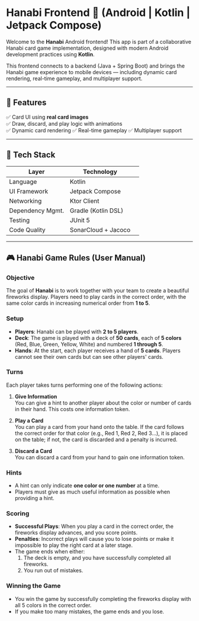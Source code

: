 # Hanabi Frontend 🎴 (Android | Kotlin | Jetpack Compose)

Welcome to the **Hanabi** Android frontend! This app is part of a collaborative Hanabi card game implementation, designed with modern Android development practices using **Kotlin**.

This frontend connects to a backend (Java + Spring Boot) and brings the Hanabi game experience to mobile devices — including dynamic card rendering, real-time gameplay, and multiplayer support.
  
---  
## 📱 Features

✅ Card UI using **real card images**  
✅ Draw, discard, and play logic with animations    
✅ Dynamic card rendering
✅ Real-time gameplay
✅ Multiplayer support
  
---  

## 🧱 Tech Stack

| Layer            | Technology          |     |
| ---------------- | ------------------- | --- |
| Language         | Kotlin              |     |
| UI Framework     | Jetpack Compose     |     |
| Networking       | Ktor Client         |     |
| Dependency Mgmt. | Gradle (Kotlin DSL) |     |
| Testing          | JUnit 5             |     |
| Code Quality     | SonarCloud + Jacoco |     |
  
---
## 🎮 Hanabi Game Rules (User Manual)

### Objective
The goal of **Hanabi** is to work together with your team to create a beautiful fireworks display. Players need to play cards in the correct order, with the same color cards in increasing numerical order from **1 to 5**.

### Setup
- **Players**: Hanabi can be played with **2 to 5 players**.
- **Deck**: The game is played with a deck of **50 cards**, each of **5 colors** (Red, Blue, Green, Yellow, White) and numbered **1 through 5**.
- **Hands**: At the start, each player receives a hand of **5 cards**. Players cannot see their own cards but can see other players' cards.

### Turns
Each player takes turns performing one of the following actions:

1. **Give Information**  
   You can give a hint to another player about the color or number of cards in their hand. This costs one information token.

2. **Play a Card**  
   You can play a card from your hand onto the table. If the card follows the correct order for that color (e.g., Red 1, Red 2, Red 3...), it is placed on the table; if not, the card is discarded and a penalty is incurred.

3. **Discard a Card**  
   You can discard a card from your hand to gain one information token.

### Hints
- A hint can only indicate **one color or one number** at a time.
- Players must give as much useful information as possible when providing a hint.

### Scoring
- **Successful Plays**: When you play a card in the correct order, the fireworks display advances, and you score points.
- **Penalties**: Incorrect plays will cause you to lose points or make it impossible to play the right card at a later stage.
- The game ends when either:
    1. The deck is empty, and you have successfully completed all fireworks.
    2. You run out of mistakes.

### Winning the Game
- You win the game by successfully completing the fireworks display with all 5 colors in the correct order.
- If you make too many mistakes, the game ends and you lose.